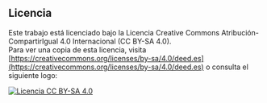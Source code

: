 ## Licencia

Este trabajo está licenciado bajo la Licencia Creative Commons Atribución-CompartirIgual 4.0 Internacional (CC BY-SA 4.0).  
Para ver una copia de esta licencia, visita [https://creativecommons.org/licenses/by-sa/4.0/deed.es](https://creativecommons.org/licenses/by-sa/4.0/deed.es) o consulta el siguiente logo:

[![Licencia CC BY-SA 4.0](https://licensebuttons.net/l/by-sa/4.0/88x31.png)](https://creativecommons.org/licenses/by-sa/4.0/deed.es)

